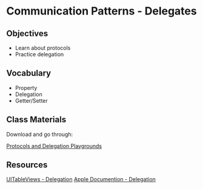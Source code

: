 # Communication Patterns - Delegates

## Objectives

- Learn about protocols
- Practice delegation

## Vocabulary

- Property
- Delegation
- Getter/Setter

## Class Materials

Download and go through:

[Protocols and Delegation Playgrounds](communication-patterns-delegation.zip)

## Resources

[UITableViews - Delegation](https://developer.apple.com/documentation/uikit/uitableview)
[Apple Documention - Delegation](https://developer.apple.com/library/content/documentation/General/Conceptual/DevPedia-CocoaCore/Delegation.html)